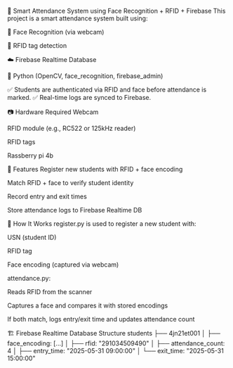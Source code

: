 🔐 Smart Attendance System using Face Recognition + RFID + Firebase
This project is a smart attendance system built using:

🎯 Face Recognition (via webcam)

📡 RFID tag detection

☁️ Firebase Realtime Database

🐍 Python (OpenCV, face_recognition, firebase_admin)

✅ Students are authenticated via RFID and face before attendance is marked.
✅ Real-time logs are synced to Firebase.

📷 Hardware Required
Webcam

RFID module (e.g., RC522 or 125kHz reader)

RFID tags

Rassberry pi 4b

🚀 Features
Register new students with RFID + face encoding

Match RFID + face to verify student identity

Record entry and exit times

Store attendance logs to Firebase Realtime DB

🧠 How It Works
register.py is used to register a new student with:

USN (student ID)

RFID tag

Face encoding (captured via webcam)

attendance.py:

Reads RFID from the scanner

Captures a face and compares it with stored encodings

If both match, logs entry/exit time and updates attendance count

🏗️ Firebase Realtime Database Structure
students
├── 4jn21et001
│ ├── face_encoding: [...]
│ ├── rfid: "291034509490"
│ ├── attendance_count: 4
│ ├── entry_time: "2025-05-31 09:00:00"
│ └── exit_time: "2025-05-31 15:00:00"


